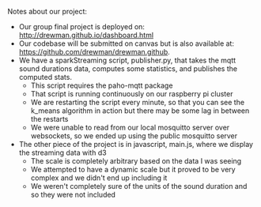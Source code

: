 Notes about our project:
* Our group final project is deployed on: http://drewman.github.io/dashboard.html
* Our codebase will be submitted on canvas but is also available at: https://github.com/drewman/drewman.github.
* We have a sparkStreaming script, publisher.py, that takes the mqtt sound durations data, computes some statistics, and publishes the computed stats.
    * This script requires the paho-mqtt package
    * That script is running continuously on our raspberry pi cluster
    * We are restarting the script every minute, so that you can see the k_means algorithm in action but there may be some lag in between the restarts
    * We were unable to read from our local mosquitto server over websockets, so we ended up using the public mosquitto server
* The other piece of the project is in javascript, main.js, where we display the streaming data with d3
    * The scale is completely arbitrary based on the data I was seeing
    * We attempted to have a dynamic scale but it proved to be very complex and we didn't end up including it
    * We weren't completely sure of the units of the sound duration and so they were not included